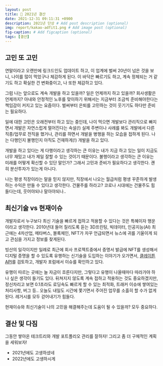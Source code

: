 ```yaml
---
layout: post
title: 📆 2021년 결산
date: 2021-12-31 09:11:31 +0900
description: 2021년 단상 # Add post description (optional)
img: report/kakao-adfit1.png # Add image post (optional)
fig-caption: # Add figcaption (optional)
tags: [결산]
---
```

## 고민 또 고민
연말이라고 오랜만에 링크드인도 업데이트 하고, 이 업계에 벌써 20년이 넘은 것을 보니, 나이를 많이 먹었구나 체감하게 된다. 이 바닥은 빠르기도 하고, 계속 정체되는 거 같기도 하고 확실한 건 변화중이고, 나 또한 체감하고 있다. 

그럼 나는 앞으로도 계속 개발을 하고 있을까? 일은 언제까지 하고 있을까? 회사생활은 언제까지? 아내와 안정적인 노후를 맞이하기 위해서는 지금부터 조금씩 준비해야한다는 책임감이 커지고 있는 요즘이다. 벌써부터 은퇴를  고민하는 것이 웃기기도 하다만 준비는 필요하다.

일에 대한 고민은 오래전부터 하고 있는 중인데, 나이 먹으면 개발보다 관리직으로 빠지면서 개발은 자연스럽게 멀어진다는 속설(!) 실제 주변이나 사례를 봐도 개발에서 다른 직종/업무로 전직을 했거나, 관리를 하면서 개발을 병행을 하는 모습을 접하게 된다. 나는 다행인지 불행인지 아직도 건재하게(!) 개발을 하고 있다. 

개발을 하고 있다는 게 다행이라고 생각하는 큰 이유는 내가 지금 하고 있는 일이 지금도 너무 재밌고 내가 제일 잘할 수 있는 것이기 때문이다. 불행이라고 생각하는 큰 이유는 미래를 어떻게 확신할 수 있단 말인가? 그래서 고민과 준비가 필요하다고 생각한다. 괜히 분산투자가 있는게 아니다. 

나는 평생 직장이라는 말을 믿지 않지만, 직장에서 나오는 월급처럼 평생 꾸준하게 발생하는 수익은 만들 수 있다고 생각한다. 건물주를 하라고? 코로나 시대에는 건물주도 힘들다는데, 웃어야되나 말아야되나..

## 최신기술  vs 현재이슈

개발자로서 누구보다 최신 기술을 빠르게 접하고 적용할 수 있다는 것은 특혜이자 행운이라고 생각한다. 2010년대 들어 질리도록 듣는 3D프린팅, 빅데이터, 인공지능(AI) 최근에는 4차산업, 메타버스, 블록체인, NFT가 자꾸 언급되면서 뉴스에 귀를 기울이게 되고 관심을 가지고 정보를 찾게된다. 

빙산의 일각이지만 일례로 최근에 회사 프로젝트중에서 증명서 발급에 NFT를 생성해서 디지털 증명을 할 수 있도록 유행하는 신기술을 도입하는 이야기가 오가면서, [클레이튼 API](https://docs.klaytnapi.com/)를 검토하고, 개발자 포럼에서 이슈를 확인하고 있다. 

유행이 따르는 곳에는 늘 자금이 흐른다지만, 그렇다고 유행이 나올때마다 따라가야 하나 싶은 생각이 들기도 있다. 뒤쳐지지 않도록 계속 접하고 적용하는 것도 중요하겠지만, 정신차리고 보면 0.1초라도 로딩속도 빠르게 할 수 있는 최적화, 트래커 이슈에 쌓여있는 처리사항, 버그 등.. 오늘도 내일도 시간에 쫓기면서 주어진 업무를 소흘히 할 수가 없게 된다. 레거시를 모두 걷어내기가 힘들다.

현재이슈와 최신기술이 나의 고민을 해결해주는데 도움이 될 수 있을까? 모두 중요하다.

## 결산 및 다짐
그동안 쌓아온 테크트리와 개발 포트폴리오 관리를 잘하자!
그리고 좀 더 구체적인 계획을 세워보자!
- 2021년에도 고생하셨네
- 2022년에도 고생하시게